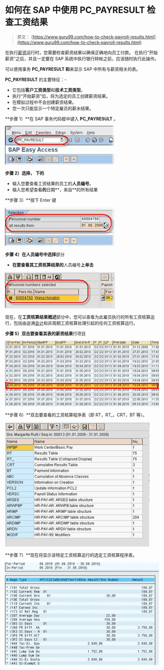 # 如何在 SAP 中使用 PC_PAYRESULT 检查工资结果

> 原文： [https://www.guru99.com/how-to-check-payroll-results.html](https://www.guru99.com/how-to-check-payroll-results.html)

在执行[薪资](/sap-payroll.html)运行时，您需要检查薪资结果以确保正确地向员工付款。 在执行“开始薪资”之后，并且一定要在 SAP 系统中执行银行转帐之前，应该随时执行此操作。

可以使用事务 **PC_PAYRESULT 和**来显示 SAP 中所有与薪资相关的表。

**PC_PAYRESULT** 的主要特征：-

*   它包括**客户工资类型**和**技术工资类型**。
*   执行“开始薪资”后，将为选定的员工创建薪资结果。
*   在模拟过程中不会创建薪资结果。
*   您一次只能显示一个特定雇员的薪水结果。

**步骤 1）**在 SAP 事务代码框中键入 **PC_PAYRESULT** 。

![](img/3b928de9d89768057485bc5a38d5bcaa.png "sap-display-pay-results")

**步骤 2）**选择**，
下的**

*   输入您要查看工资结果的员工的**人员编号**。
*   输入您希望查看**的**日期**，来自**的所有结果

**步骤 3）**按下 Enter 键

**![](img/bdd73c600a92613b93ec0fb7eaa9a2b6.png "sap-display-pay-results")** 

**步骤 4）**在**人员编号中选择**部分

*   **在要查看其工资核算结果的**人员编号**上单击**

![](img/9c0d08553ac7ec37b39e48020501cbb4.png "sap-display-pay-results")

现在，在**工资核算结果概述**部分中，您可以查看为此雇员执行的所有工资核算运行，包括由追溯[会计](/accounting.html)和非周期工资核算处理引起的任何工资核算运行。

**步骤 5）**双击要查看其表的**薪资结果**行项目

![](img/1165babc090a160a477d62eaec48e450.png "sap-display-pay-results-1")

**步骤 6）**双击要查看的工资核算程序表（即 RT，RT_，CRT，BT 等）。

![](img/90120913219fdca30bbaad6c782e73b6.png "sap-display-pay-results")

**步骤 7）**现在将显示该特定工资核算运行的选定工资核算程序表。

![](img/5687d4e9a6ff1c44ef43b5ef3bea8af3.png "sap-display-pay-results")